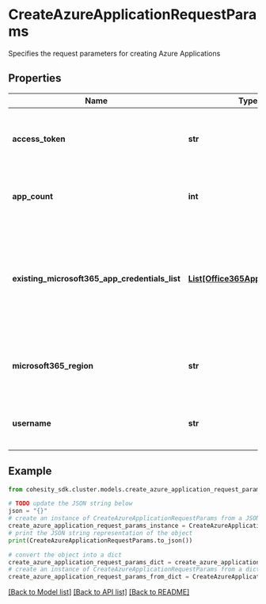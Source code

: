 # CreateAzureApplicationRequestParams

Specifies the request parameters for creating Azure Applications

## Properties

Name | Type | Description | Notes
------------ | ------------- | ------------- | -------------
**access_token** | **str** | Specifies the access token for Azure PowerShell Application access. | 
**app_count** | **int** | Specifies the count of Azure application to be created. | 
**existing_microsoft365_app_credentials_list** | [**List[Office365AppCredentials]**](Office365AppCredentials.md) | Specifies a list of Microsoft365 azure application credentials already added within the Microsoft365 source. | [optional] 
**microsoft365_region** | **str** | Specifies the region where Office 365 Exchange environment is. | [optional] 
**username** | **str** | Specifies the username to access Microsoft365 source. | 

## Example

```python
from cohesity_sdk.cluster.models.create_azure_application_request_params import CreateAzureApplicationRequestParams

# TODO update the JSON string below
json = "{}"
# create an instance of CreateAzureApplicationRequestParams from a JSON string
create_azure_application_request_params_instance = CreateAzureApplicationRequestParams.from_json(json)
# print the JSON string representation of the object
print(CreateAzureApplicationRequestParams.to_json())

# convert the object into a dict
create_azure_application_request_params_dict = create_azure_application_request_params_instance.to_dict()
# create an instance of CreateAzureApplicationRequestParams from a dict
create_azure_application_request_params_from_dict = CreateAzureApplicationRequestParams.from_dict(create_azure_application_request_params_dict)
```
[[Back to Model list]](../README.md#documentation-for-models) [[Back to API list]](../README.md#documentation-for-api-endpoints) [[Back to README]](../README.md)


